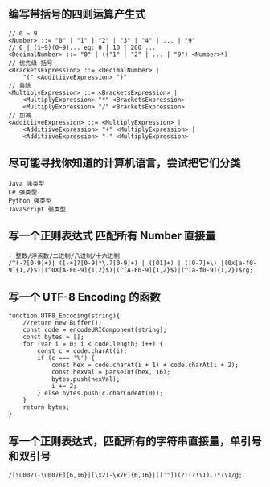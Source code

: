 ## 编写带括号的四则运算产生式

    // 0 ~ 9
    <Number> ::= "0" | "1" | "2" | "3" | "4" | ... | "9"
    // 0 | (1~9)(0~9)... eg: 0 | 10 | 200 ...
    <DecimalNumber> ::= "0" | (("1" | "2" | ... | "9") <Number>*)
    // 优先级 括号
    <BracketsExpression> ::= <DecimalNumber> |
        "(" <AdditiiveExpression> ")"
    // 乘除
    <MultiplyExpression> ::= <BracketsExpression> |
        <MultiplyExpression> "*" <BracketsExpression> |
        <MultiplyExpression> "/" <BracketsExpression>
    // 加减
    <AdditiiveExpression> ::= <MultiplyExpression> |
        <AdditiiveExpression> "+" <MultiplyExpression> |
        <AdditiiveExpression> "-" <MultiplyExpression>

## 尽可能寻找你知道的计算机语言，尝试把它们分类
    Java 强类型
    C# 强类型
    Python 强类型
    JavaScript 弱类型

## 写一个正则表达式 匹配所有 Number 直接量
    - 整数/浮点数/二进制/八进制/十六进制
    /^(-?[0-9]+)| ([-+]?[0-9]*\.?[0-9]+) | ([01]+) | ([0-7]+\) |(0x[a-f0-9]{1,2}$)|(^0X[A-F0-9]{1,2}$)|(^[A-F0-9]{1,2}$)|(^[a-f0-9]{1,2})$/g;

## 写一个 UTF-8 Encoding 的函数

    function UTF8_Encoding(string){
        //return new Buffer();
        const code = encodeURIComponent(string);
        const bytes = [];
        for (var i = 0; i < code.length; i++) {
            const c = code.charAt(i);
            if (c === '%') {
                const hex = code.charAt(i + 1) + code.charAt(i + 2);
                const hexVal = parseInt(hex, 16);
                bytes.push(hexVal);
                i += 2;
            } else bytes.push(c.charCodeAt(0));
        }
        return bytes;
    }

## 写一个正则表达式，匹配所有的字符串直接量，单引号和双引号

    /[\u0021-\u007E]{6,16}|[\x21-\x7E]{6,16}|(['"])(?:(?!\1).)*?\1/g;